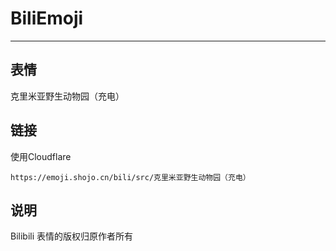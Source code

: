 # BiliEmoji
---
## 表情
克里米亚野生动物园（充电）
## 链接
使用Cloudflare
```
https://emoji.shojo.cn/bili/src/克里米亚野生动物园（充电）
```
## 说明
Bilibili 表情的版权归原作者所有
